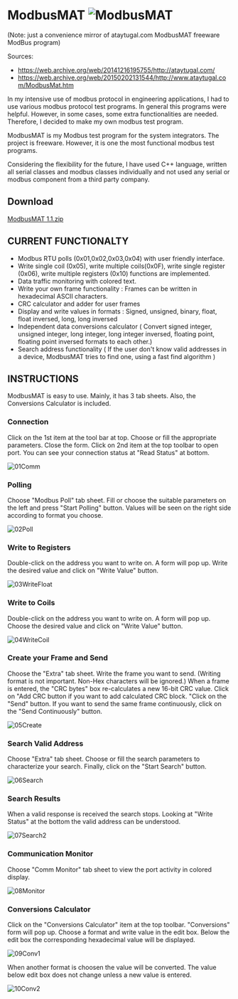 # ModbusMAT ![ModbusMAT](https://github.com/fortiko/ModbusMAT/assets/1612534/2f1f153d-f40f-488c-864a-9013ce28fb57)

(Note: just a convenience mirror of ataytugal.com ModbusMAT freeware ModBus program)

Sources: 
* https://web.archive.org/web/20141216195755/http://ataytugal.com/
* https://web.archive.org/web/20150202131544/http://www.ataytugal.com/ModbusMat.htm

In my intensive use of modbus protocol in engineering applications, I had to use various modbus protocol test programs. In general this programs were helpful. However, in some cases, some  extra functionalities are needed. Therefore, I decided to make my own modbus test program.

ModbusMAT is my Modbus test program for the system integrators. The project is freeware. However, it is one the most functional modbus test programs.

Considering the flexibility for the future, I have used C++ language,  written all serial classes and modbus classes individually and  not used any serial or modbus component from a third party company.

## Download
[ModbusMAT 1.1.zip](https://github.com/fortiko/ModbusMAT/raw/main/ModbusMAT%201.1.zip)

## CURRENT FUNCTIONALTY  

* Modbus RTU polls (0x01,0x02,0x03,0x04) with user friendly interface.
* Write single coil (0x05), write  multiple coils(0x0F), write single register (0x06), write multiple registers (0x10) functions are implemented.
* Data traffic monitoring with colored text.
* Write your own frame functionality : Frames can  be written in hexadecimal ASCII characters.
* CRC calculator and adder for user frames
* Display and write values in formats : Signed, unsigned, binary, float, float inversed, long, long inversed
* Independent data conversions calculator ( Convert signed integer, unsigned integer, long integer, long integer inversed, floating point, floating point  inversed formats to each other.)
* Search address functionality ( If the user don't know valid addresses in a device, ModbusMAT tries to find one, using a fast find algorithm )

## INSTRUCTIONS
ModbusMAT is easy to use. Mainly, it has 3 tab sheets. Also, the Conversions Calculator is included.

### Connection
Click on the 1st item at the tool bar at top. Choose or fill  the appropriate parameters. Close the form. Click on 2nd item at the top toolbar to open port. You can see your connection status at "Read Status" at bottom.

![01Comm](https://github.com/fortiko/ModbusMAT/assets/1612534/00d1cef2-9314-49cb-a4d6-2ebf0745ffcb)

### Polling
Choose "Modbus Poll" tab sheet. Fill or choose the suitable parameters on the left and press "Start Polling" button. Values will be seen on the right side according to format you choose.

![02Poll](https://github.com/fortiko/ModbusMAT/assets/1612534/e6d7c299-0851-4b24-9df1-e687bba55b57)

### Write to Registers
Double-click on the address you want to write on. A form will pop up. Write the desired value and click on "Write Value" button.

![03WriteFloat](https://github.com/fortiko/ModbusMAT/assets/1612534/d9436ef4-e51b-4600-bee0-ae5c18662400)

### Write to Coils
Double-click on the address you want to write on. A form will pop up. Choose the desired value and click on "Write Value" button.

![04WriteCoil](https://github.com/fortiko/ModbusMAT/assets/1612534/0c60b7ec-e0e8-4193-9679-79ed23fca119)

### Create your Frame and Send
Choose the "Extra" tab sheet. Write the frame you want to send. (Writing format is not important. Non-Hex characters will be ignored.) When a frame is entered, the "CRC bytes" box re-calculates a new 16-bit CRC value. Click on "Add CRC button if you want to add calculated CRC block. "Click on the "Send" button. If you want to send the same frame continuously, click on the "Send Continuously" button.

![05Create](https://github.com/fortiko/ModbusMAT/assets/1612534/d7b95595-49dd-4679-9654-e5ce5c6ae4c6)

### Search Valid Address
Choose "Extra" tab sheet. Choose or fill the search parameters to characterize your search. Finally, click on the "Start Search" button.

![06Search](https://github.com/fortiko/ModbusMAT/assets/1612534/a335d160-18da-443e-86d6-22ff4535b7bf)

### Search Results
When a valid response is received the search stops. Looking at "Write Status" at the bottom the valid address can be understood.

![07Search2](https://github.com/fortiko/ModbusMAT/assets/1612534/83669727-0adf-49ad-959f-380fab9cedd5)

### Communication Monitor
Choose "Comm Monitor" tab sheet to view the port activity in colored display.

![08Monitor](https://github.com/fortiko/ModbusMAT/assets/1612534/a3ba56ee-9136-456c-b91e-4f81a1ed277d)

### Conversions Calculator
Click on the "Conversions Calculator" item at the top toolbar. "Conversions" form will pop up. Choose a format and write value in the edit box. Below the edit box the corresponding hexadecimal value will be displayed.

![09Conv1](https://github.com/fortiko/ModbusMAT/assets/1612534/2bf9dd72-d5f5-4d35-b9e9-ecf5284f924c)

When another format is choosen the value will be converted. The value below edit box does not change unless a new value is entered.

![10Conv2](https://github.com/fortiko/ModbusMAT/assets/1612534/7842bc1b-143d-4074-b065-9f78d84e6b42)

 


  

  

  

  

  

 
 
